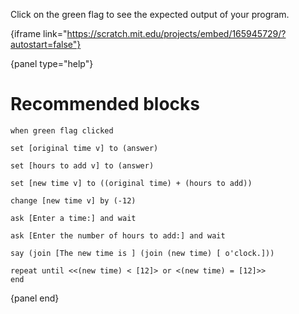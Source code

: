 Click on the green flag to see the expected output of your program.

{iframe link="https://scratch.mit.edu/projects/embed/165945729/?autostart=false"}

{panel type="help"}

# Recommended blocks

<pre><code class="scratch:split:random">when green flag clicked
</code></pre>

<pre><code class="scratch:split:random">set [original time v] to (answer)

set [hours to add v] to (answer)

set [new time v] to ((original time) + (hours to add))

change [new time v] by (-12)
</code></pre>

<pre><code class="scratch:split:random">ask [Enter a time:] and wait

ask [Enter the number of hours to add:] and wait
</code></pre>

<pre><code class="scratch:split:random">say (join [The new time is ] (join (new time) [ o'clock.]))
</code></pre>

<pre><code class="scratch:split:random">repeat until &lt;&lt;(new time) &lt; [12]&gt; or &lt;(new time) = [12]&gt;&gt;
end
</code></pre>

{panel end}
